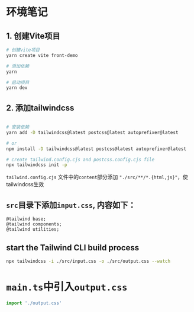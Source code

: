# 环境笔记

## 1. 创建Vite项目

```bash
# 创建vite项目
yarn create vite front-demo

# 添加依赖
yarn

# 启动项目
yarn dev
```

## 2. 添加tailwindcss

```bash

# 安装依赖
yarn add -D tailwindcss@latest postcss@latest autoprefixer@latest

# or
npm install -D tailwindcss@latest postcss@latest autoprefixer@latest

# create tailwind.config.cjs and postcss.config.cjs file
npx tailwindcss init -p
```

`tailwind.config.cjs` 文件中的`content`部分添加 `"./src/**/*.{html,js}"`，使tailwindcss生效

## `src`目录下添加`input.css`, 内容如下：

```
@tailwind base;
@tailwind components;
@tailwind utilities;
```
## start the Tailwind CLI build process
```bash
npx tailwindcss -i ./src/input.css -o ./src/output.css --watch
```

# `main.ts`中引入`output.css`
```typescript
import './output.css'
```
